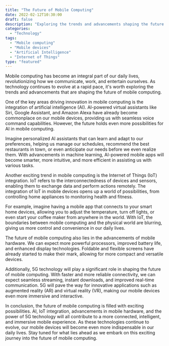 ```yaml
--- 
title: "The Future of Mobile Computing" 
date: 2022-02-12T10:30:00 
draft: false 
description: "Exploring the trends and advancements shaping the future of mobile computing." 
categories: 
  - "Technology" 
tags: 
  - "Mobile computing" 
  - "Mobile devices" 
  - "Artificial Intelligence" 
  - "Internet of Things" 
type: "featured" 
---
```


Mobile computing has become an integral part of our daily lives, revolutionizing how we communicate, work, and entertain ourselves. As technology continues to evolve at a rapid pace, it's worth exploring the trends and advancements that are shaping the future of mobile computing.

One of the key areas driving innovation in mobile computing is the integration of artificial intelligence (AI). AI-powered virtual assistants like Siri, Google Assistant, and Amazon Alexa have already become commonplace on our mobile devices, providing us with seamless voice command capabilities. However, the future holds even more possibilities for AI in mobile computing.

Imagine personalized AI assistants that can learn and adapt to our preferences, helping us manage our schedules, recommend the best restaurants in town, or even anticipate our needs before we even realize them. With advancements in machine learning, AI-powered mobile apps will become smarter, more intuitive, and more efficient in assisting us with various tasks.

Another exciting trend in mobile computing is the Internet of Things (IoT) integration. IoT refers to the interconnectedness of devices and sensors, enabling them to exchange data and perform actions remotely. The integration of IoT in mobile devices opens up a world of possibilities, from controlling home appliances to monitoring health and fitness.

For example, imagine having a mobile app that connects to your smart home devices, allowing you to adjust the temperature, turn off lights, or even start your coffee maker from anywhere in the world. With IoT, the boundaries between mobile computing and the physical world are blurring, giving us more control and convenience in our daily lives.

The future of mobile computing also lies in the advancements of mobile hardware. We can expect more powerful processors, improved battery life, and enhanced display technologies. Foldable and flexible screens have already started to make their mark, allowing for more compact and versatile devices.

Additionally, 5G technology will play a significant role in shaping the future of mobile computing. With faster and more reliable connectivity, we can expect seamless streaming, instant downloads, and improved real-time communication. 5G will pave the way for innovative applications such as augmented reality (AR) and virtual reality (VR), making our mobile devices even more immersive and interactive.

In conclusion, the future of mobile computing is filled with exciting possibilities. AI, IoT integration, advancements in mobile hardware, and the power of 5G technology will all contribute to a more connected, intelligent, and immersive mobile experience. As these technologies continue to evolve, our mobile devices will become even more indispensable in our daily lives. Stay tuned for what lies ahead as we embark on this exciting journey into the future of mobile computing.
